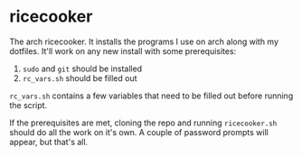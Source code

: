 # ricecooker

The arch ricecooker. It installs the programs I use on arch along with my
dotfiles. It'll work on any new install with some prerequisites:

1. `sudo` and `git` should be installed
2. `rc_vars.sh` should be filled out

`rc_vars.sh` contains a few variables that need to be filled out before running
the script.

If the prerequisites are met, cloning the repo and running `ricecooker.sh`
should do all the work on it's own. A couple of password prompts will appear,
but that's all.

